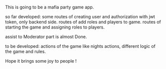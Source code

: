 This is going to be a mafia party game app.

so far developed:
    some routes of creating user and authorization with jwt token, only backend side.
    routes of add roles and players to game.
    routes of starting the game and assigning roles to players.

assist to Moderator part is almost Done.

to be developed: actions of the game like nights actions, different logic of the game and rules.

Hope it brings some joy to people !